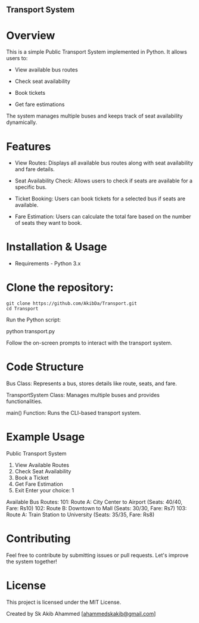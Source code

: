 ## Transport System

# Overview

This is a simple Public Transport System implemented in Python. It allows users to:

* View available bus routes

* Check seat availability

* Book tickets

* Get fare estimations

The system manages multiple buses and keeps track of seat availability dynamically.

# Features

* View Routes: Displays all available bus routes along with seat availability and fare details.

* Seat Availability Check: Allows users to check if seats are available for a specific bus.

* Ticket Booking: Users can book tickets for a selected bus if seats are available.

* Fare Estimation: Users can calculate the total fare based on the number of seats they want to book.

# Installation & Usage

* Requirements - Python 3.x

# Clone the repository:
```
git clone https://github.com/AkibDa/Transport.git
cd Transport
```

Run the Python script:

python transport.py

Follow the on-screen prompts to interact with the transport system.

# Code Structure

Bus Class: Represents a bus, stores details like route, seats, and fare.

TransportSystem Class: Manages multiple buses and provides functionalities.

main() Function: Runs the CLI-based transport system.

# Example Usage

Public Transport System
1. View Available Routes
2. Check Seat Availability
3. Book a Ticket
4. Get Fare Estimation
5. Exit
Enter your choice: 1

Available Bus Routes:
101: Route A: City Center to Airport (Seats: 40/40, Fare: Rs10)
102: Route B: Downtown to Mall (Seats: 30/30, Fare: Rs7)
103: Route A: Train Station to University (Seats: 35/35, Fare: Rs8)

# Contributing

Feel free to contribute by submitting issues or pull requests. Let's improve the system together!

# License

This project is licensed under the MIT License.

Created by Sk Akib Ahammed [ahammedskakib@gmail.com]
